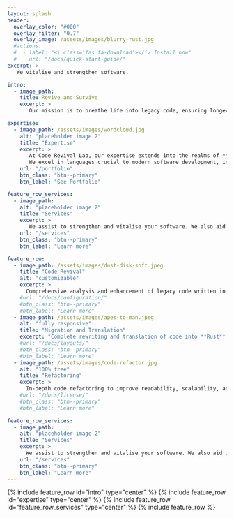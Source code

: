 ```yaml
---
layout: splash
header:
  overlay_color: "#000"
  overlay_filter: "0.7"
  overlay_image: /assets/images/blurry-rust.jpg
  #actions:
  #  - label: "<i class='fas fa-download'></i> Install now"
  #    url: "/docs/quick-start-guide/"
excerpt: >
  _We vitalise and strengthen software._

intro:
  - image_path:
    title: Revive and Survive
    excerpt: >
       Our mission is to breathe life into legacy code, ensuring longevity in the ever-evolving landscape of technology. We specialise in crafting maintainable, mission-critical, and secure software solutions. We don't just refactor; we _revive_, ensuring that your software stands the test of time.

expertise:
  - image_path: /assets/images/wordcloud.jpg
    alt: "placeholder image 2"
    title: "Expertise"
    excerpt: >
       At Code Revival Lab, our expertise extends into the realms of **scientific and technical software**, with a specialized focus on **high-performance** applications. We thrive in crafting solutions for **restricted and embedded systems**, ensuring efficiency even in resource-constrained environments.
       We excel in languages crucial to modern software development, including **Rust**, **C/C++**, and **Python**.
    url: "/portfolio"
    btn_class: "btn--primary"
    btn_label: "See Portfolio"

feature_row_services:
  - image_path:
    alt: "placeholder image 2"
    title: "Services"
    excerpt: >
       We assist to strengthen and vitalise your software. We also aid in starting up small to mid-sized projects and offer general consultancy in software engineering
    url: "/services"
    btn_class: "btn--primary"
    btn_label: "Learn more"

feature_row:
  - image_path: /assets/images/dust-disk-soft.jpeg
    title: "Code Revival"
    alt: "customizable"
    excerpt: >
      Comprehensive analysis and enhancement of legacy code written in C, C++, and Python. Integration of modern practices to extend the lifespan and functionality of existing codebases.
    #url: "/docs/configuration/"
    #btn_class: "btn--primary"
    #btn_label: "Learn more"
  - image_path: /assets/images/apes-to-man.jpeg
    alt: "fully responsive"
    title: "Migration and Translation"
    excerpt: "Complete rewriting and translation of code into **Rust** or **modern C++** to enhance performance, reliability, and maintainability."
    #url: "/docs/layouts/"
    #btn_class: "btn--primary"
    #btn_label: "Learn more"
  - image_path: /assets/images/code-refactor.jpg
    alt: "100% free"
    title: "Refactoring"
    excerpt: >
      In-depth code refactoring to improve readability, scalability, and overall code quality. We follow best practices and recommendations for your given language using linting tools and static analysis.
    #url: "/docs/license/"
    #btn_class: "btn--primary"
    #btn_label: "Learn more"

feature_row_services:
  - image_path:
    alt: "placeholder image 2"
    title: "Services"
    excerpt: >
      We assist to strengthen and vitalise your software. We also aid in starting up small to mid-sized projects and offer general consultancy in software engineering.
    url: "/services"
    btn_class: "btn--primary"
    btn_label: "Learn more"
---
```

{% include feature_row id="intro" type="center" %}
{% include feature_row id="expertise" type="center" %}
{% include feature_row id="feature_row_services" type="center" %}
{% include feature_row %}